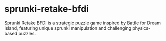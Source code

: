 # sprunki-retake-bfdi
Sprunki Retake BFDI is a strategic puzzle game inspired by Battle for Dream Island, featuring unique sprunki manipulation and challenging physics-based puzzles.
